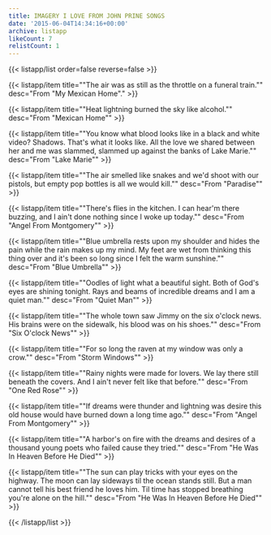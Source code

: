 ```yaml
---
title: IMAGERY I LOVE FROM JOHN PRINE SONGS
date: '2015-06-04T14:34:16+00:00'
archive: listapp
likeCount: 7
relistCount: 1
---
```


<!--more-->

{{< listapp/list order=false reverse=false >}}

   {{< listapp/item title="\"The air was as still as the throttle on a funeral train.\""
      desc="From \"My Mexican Home\"." >}}

   {{< listapp/item title="\"Heat lightning burned the sky like alcohol.\""
      desc="From \"Mexican Home\"" >}}

   {{< listapp/item title="\"You know what blood looks like in a black and white video? Shadows. That's what it looks like. All the love we shared between her and me was slammed, slammed up against the banks of Lake Marie.\""
      desc="From \"Lake Marie\"" >}}

   {{< listapp/item title="\"The air smelled like snakes and we'd shoot with our pistols, but empty pop bottles is all we would kill.\""
      desc="From \"Paradise\"" >}}

   {{< listapp/item title="\"There's flies in the kitchen. I can hear'm there buzzing, and I ain't done nothing since I woke up today.\""
      desc="From \"Angel From Montgomery\"" >}}

   {{< listapp/item title="\"Blue umbrella rests upon my shoulder and hides the pain while the rain makes up my mind. My feet are wet from thinking this thing over and it's been so long since I felt the warm sunshine.\""
      desc="From \"Blue Umbrella\"" >}}

   {{< listapp/item title="\"Oodles of light what a beautiful sight. Both of God's eyes are shining tonight. Rays and beams of incredible dreams and I am a quiet man.\""
      desc="From \"Quiet Man\"" >}}

   {{< listapp/item title="\"The whole town saw Jimmy on the six o'clock news. His brains were on the sidewalk, his blood was on his shoes.\""
      desc="From \"Six O'clock News\"" >}}

   {{< listapp/item title="\"For so long the raven at my window was only a crow.\""
      desc="From \"Storm Windows\"" >}}

   {{< listapp/item title="\"Rainy nights were made for lovers. We lay there still beneath the covers. And I ain't never felt like that before.\""
      desc="From \"One Red Rose\"" >}}

   {{< listapp/item title="\"If dreams were thunder and lightning was desire this old house would have burned down a long time ago.\""
      desc="From \"Angel From Montgomery\"" >}}

   {{< listapp/item title="\"A harbor's on fire with the dreams and desires of a thousand young poets who failed cause they tried.\""
      desc="From \"He Was In Heaven Before He Died\"" >}}

   {{< listapp/item title="\"The sun can play tricks with your eyes on the highway. The moon can lay sideways til the ocean stands still. But a man cannot tell his best friend he loves him. Til time has stopped breathing you're alone on the hill.\""
      desc="From \"He Was In Heaven Before He Died\"" >}}

{{< /listapp/list >}}
